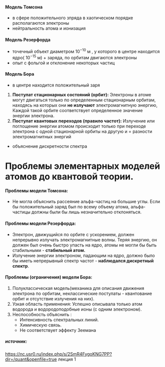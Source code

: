 #### Модель Томсона
-  в сфере положительного зпряда в хаотическом порядке располагаются электроны
- нейтральность атома и ионизация
#### Модель Резерфорда
- точечный объект диаметром $10^{-10}$ м , у которого в центре находится ядро( $10^{-15}$ м) + заряда, по орбитам двигаются электроны
- опыт с фольгой и отклонение некоторых частиц 
#### Модель Бора
- в центре находится положительный заря
1. **Постулат стационарных состояний (орбит):** Электроны в атоме могут двигаться только по определенным стационарным орбитам, находясь на которых они **не излучают** электромагнитную энергию,  Каждой такой орбите соответствует определенное значение энергии электрона.
2. **Постулат квантовых переходов (правило частот):** Излучение или поглощение энергии атомом происходит только при переходе электрона с одной стационарной орбиты на другую и =  разности электромагнитных энергий
- объяснение дискретности спектра
# Проблемы элементарных моделей атомов до квантовой теории.

#### Проблемы модели Томсона:
-  Не могла объяснить рассеяние альфа-частиц на большие углы. Если бы положительный заряд был по всему объему атома, альфа-частицы должны были бы лишь незначительно отклоняться.
#### Проблемы модели Резерфорда:   
- Электрон, движущийся по орбите с ускорением, должен непрерывно излучать электромагнитные волны. Теряя энергию, он должен был очень быстро упасть на ядро, атомы не могли бы быть стабильными - **стабильный атом.**
- Излучение энергии электроном, падающим на ядро, должно было бы иметь непрерывный спектр частот - **наблюдался дискретный спектр**.
#### Проблемы (ограничения) модели Бора:
1. Полуклассическая модель(механика для описания движения электрона по орбитам, неклассические постулаты  - квантование орбит и отсутствие излучения на них).
2. Узкая область применения: Успешно описывала только атом водорода и водородоподобные ионы (с одним электроном).
3. Неспособность объяснить :
    - Интенсивность спектральных линий.
    - Химическую связь.
    - Не соответствует эффекту Зеемана
      
##### источник:
https://nc.usr0.ru/index.php/s/2SmR4FygoKNG7PP?dir=/quant&openfile=true лекция 1
